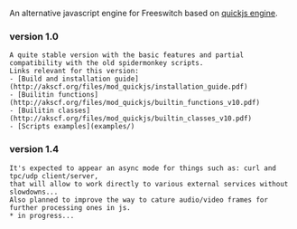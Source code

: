 <p>
    An alternative javascript engine for Freeswitch based on <a href="https://bellard.org/quickjs/">quickjs engine</a>. <br>
</p>

### version 1.0
    A quite stable version with the basic features and partial compatibility with the old spidermonkey scripts.
    Links relevant for this version:
    - [Build and installation guide](http://akscf.org/files/mod_quickjs/installation_guide.pdf)
    - [Builitin functions](http://akscf.org/files/mod_quickjs/builtin_functions_v10.pdf)
    - [Builitin classes](http://akscf.org/files/mod_quickjs/builtin_classes_v10.pdf)
    - [Scripts examples](examples/)

### version 1.4
    It's expected to appear an async mode for things such as: curl and tpc/udp client/server,
    that will allow to work directly to various external services without slowdowns...
    Also planned to improve the way to cature audio/video frames for further processing ones in js.
    * in progress...
    
